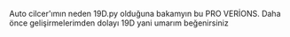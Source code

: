 Auto cilcer'ımın neden 19D.py olduğuna bakamyın bu PRO VERİONS. Daha önce gelişirmelerimden dolayı 19D yani umarım beğenirsiniz 
